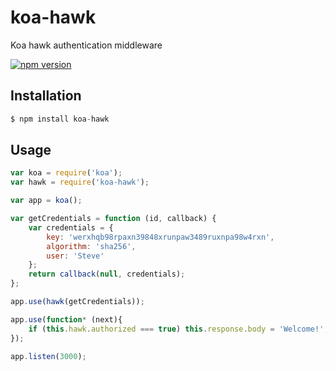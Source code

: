 # koa-hawk
Koa hawk authentication middleware

[![npm version](https://badge.fury.io/js/koa-hawk.svg)](http://badge.fury.io/js/koa-hawk)

## Installation

```js
$ npm install koa-hawk
```

## Usage

```js
var koa = require('koa');
var hawk = require('koa-hawk');

var app = koa();

var getCredentials = function (id, callback) {
    var credentials = {
        key: 'werxhqb98rpaxn39848xrunpaw3489ruxnpa98w4rxn',
        algorithm: 'sha256',
        user: 'Steve'
    };
    return callback(null, credentials);
};

app.use(hawk(getCredentials));

app.use(function* (next){
	if (this.hawk.authorized === true) this.response.body = 'Welcome!';
});

app.listen(3000);
